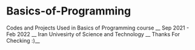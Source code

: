 # Basics-of-Programming 
Codes and Projects Used in Basics of Programming course __
Sep 2021 - Feb 2022 __
Iran Univesirty of Science and Technology __
Thanks For Checking :)__
